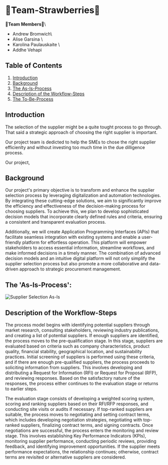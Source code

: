 # :strawberry:Team-Strawberries:strawberry:
**:handshake:Team Members:handshake:**\
 * Andrew Bromwich\
 * Alise Garsina \
 * Karolina Paulauskaite \
 * Addhe Vehapi 

## Table of Contents
1. [Introduction](introduction)
2. [Background](background)
3. [The As-Is-Process](#the-as-is-process)
4. [Description of the Workflow-Steps](#Description-of-the-Workflow-Steps)
5. [The To-Be-Process](#the-to-be-process)

## Introduction
The selection of the supplier might be a quite tought process to go through. That said a strategic approach of choosing the right supplier is important. 

Our project team is dedicted to help the SMEs to chose the right supplier efficienlty and without investing too much time in the due dilligence process. 

Our project,

## Background
Our project's primary objective is to transform and enhance the supplier selection process by leveraging digitalization and automation technologies. By integrating these cutting-edge solutions, we aim to significantly improve the efficiency and effectiveness of the decision-making process for choosing suppliers. To achieve this, we plan to develop sophisticated decision models that incorporate clearly defined rules and criteria, ensuring a consistent and transparent evaluation process.

Additionally, we will create Application Programming Interfaces (APIs) that facilitate seamless integration with existing systems and enable a user-friendly platform for effortless operation. This platform will empower stakeholders to access essential information, streamline workflows, and make informed decisions in a timely manner. The combination of advanced decision models and an intuitive digital platform will not only simplify the supplier selection process but also promote a more collaborative and data-driven approach to strategic procurement management.


## The 'As-Is-Process':
![Supplier Selection As-Is](https://user-images.githubusercontent.com/127504098/230606267-04b2643b-42bd-4593-abac-ce92d7751550.png)


## Description of the Workflow-Steps
The process model begins with identifying potential suppliers through market research, consulting stakeholders, reviewing industry publications, and creating a list of potential suppliers. If enough suppliers are identified, the process moves to the pre-qualification stage. In this stage, suppliers are evaluated based on criteria such as company characteristics, product quality, financial stability, geographical location, and sustainability practices. Initial screening of suppliers is performed using these criteria, and if there are enough pre-qualified suppliers, the process proceeds to soliciting information from suppliers. This involves developing and distributing a Request for Information (RFI) or Request for Proposal (RFP), and reviewing responses. Based on the satisfactory nature of the responses, the process either continues to the evaluation stage or returns to earlier steps.

The evaluation stage consists of developing a weighted scoring system, scoring and ranking suppliers based on their RFI/RFP responses, and conducting site visits or audits if necessary. If top-ranked suppliers are suitable, the process moves to negotiating and setting contract terms, which includes developing negotiation strategies, negotiating with top-ranked suppliers, finalizing contract terms, and signing contracts. Once negotiations are successful, the process enters the monitoring and review stage. This involves establishing Key Performance Indicators (KPIs), monitoring supplier performance, conducting periodic reviews, providing feedback, and identifying improvement opportunities. If the supplier meets performance expectations, the relationship continues; otherwise, contract terms are revisited or alternative suppliers are considered.
